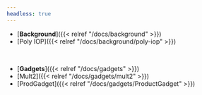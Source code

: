 ```yaml
---
headless: true
---
```


- [**Background**]({{< relref "/docs/background" >}})
- [Poly IOP]({{< relref "/docs/background/poly-iop" >}})
<br />

- [**Gadgets**]({{< relref "/docs/gadgets" >}})
- [Mult2]({{< relref "/docs/gadgets/mult2" >}})
- [ProdGadget]({{< relref "/docs/gadgets/ProductGadget" >}})
<br />
